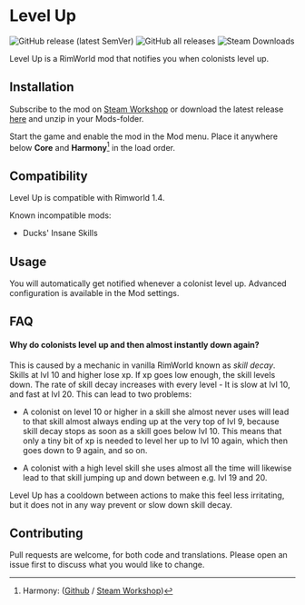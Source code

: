# Level Up 
![GitHub release (latest SemVer)](https://img.shields.io/github/v/release/krafs/levelup?label=Latest)
![GitHub all releases](https://img.shields.io/github/downloads/krafs/levelup/total?label=GitHub%20Downloads)
![Steam Downloads](https://img.shields.io/steam/downloads/1701592470?label=Steam%20Downloads)

Level Up is a RimWorld mod that notifies you when colonists level up.

## Installation

Subscribe to the mod on [Steam Workshop](https://steamcommunity.com/sharedfiles/filedetails/?id=1701592470) or download the latest release [here](https://github.com/krafs/LevelUp/releases/latest) and unzip in your Mods-folder.

Start the game and enable the mod in the Mod menu. Place it anywhere below **Core** and **Harmony**[^1] in the load order.

## Compatibility
Level Up is compatible with Rimworld 1.4.

Known incompatible mods:
* Ducks' Insane Skills

## Usage
You will automatically get notified whenever a colonist level up.
Advanced configuration is available in the Mod settings.

## FAQ
#### Why do colonists level up and then almost instantly down again?
This is caused by a mechanic in vanilla RimWorld known as *skill decay*. Skills at lvl 10 and higher lose xp. If xp goes low enough, the skill levels down. The rate of skill decay increases with every level - It is slow at lvl 10, and fast at lvl 20.
This can lead to two problems:

- A colonist on level 10 or higher in a skill she almost never uses will lead to that skill almost always ending up at the very top of lvl 9, because skill decay stops as soon as a skill goes below lvl 10. This means that only a tiny bit of xp is needed to level her up to lvl 10 again, which then goes down to 9 again, and so on.

- A colonist with a high level skill she uses almost all the time will likewise lead to that skill jumping up and down between e.g. lvl 19 and 20.

Level Up has a cooldown between actions to make this feel less irritating, but it does not in any way prevent or slow down skill decay.

## Contributing
Pull requests are welcome, for both code and translations. 
Please open an issue first to discuss what you would like to change.

[^1]: Harmony: ([Github](https://github.com/pardeike/HarmonyRimWorld) / [Steam Workshop](https://steamcommunity.com/sharedfiles/filedetails/?id=2009463077))
